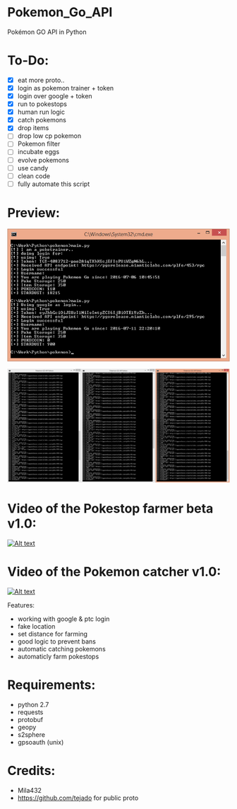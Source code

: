 # Pokemon_Go_API
Pokémon GO API in Python

# To-Do:
- [x] eat more proto..
- [x] login as pokemon trainer + token
- [x] login over google + token
- [x] run to pokestops
- [x] human run logic
- [x] catch pokemons
- [x] drop items 
- [ ] drop low cp pokemon
- [ ] Pokemon filter
- [ ] incubate eggs
- [ ] evolve pokemons
- [ ] use candy
- [ ] clean code
- [ ] fully automate this script

# Preview:

![Alt text](etc/screen.png?raw=true "result screen")

![Alt text](etc/bot.png?raw=true "result screen")

# Video of the Pokestop farmer beta v1.0:

[![Alt text](http://img.youtube.com/vi/i1UmYyntz8A/0.jpg)](http://www.youtube.com/watch?v=i1UmYyntz8A "Pokemon_Go_API Pokestop farmer")

# Video of the Pokemon catcher v1.0:

[![Alt text](http://img.youtube.com/vi/rtGyUPhrGY0/0.jpg)](http://www.youtube.com/watch?v=rtGyUPhrGY0 "Pokemon_Go_API Pokestop farmer")

Features:
- working with google & ptc login
- fake location
- set distance for farming
- good logic to prevent bans
- automatic catching pokemons
- automaticly farm pokestops 

# Requirements:
- python 2.7
- requests
- protobuf
- geopy
- s2sphere
- gpsoauth (unix)

# Credits:
- Mila432
- https://github.com/tejado for public proto
